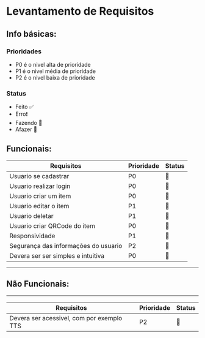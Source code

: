 # Levantamento de Requisitos


## Info básicas:

### Prioridades
- P0 é o nivel alta de prioridade
- P1 é o nivel média de prioridade
- P2 é o nivel baixa de prioridade

### Status
- Feito ✅
- Erro❗
- Fazendo 🧶
- Afazer 👀

  
## Funcionais:

| Requisitos | Prioridade | Status |
|------------|------------|--------|
| Usuario se cadastrar | P0 | 👀 |
| Usuario realizar login | P0 | 👀 |
| Usuario criar um item | P0 | 👀 |
| Usuario editar o item | P1 | 👀 |
| Usuario deletar | P1 | 👀 |
| Usuario criar QRCode do item | P0 | 👀 |
| Responsividade | P1 | 👀 |
| Segurança das informações do usuario | P2 | 👀 |
| Devera ser ser simples e intuitiva | P0 | 👀 |

---

## Não Funcionais:

------------------------------------
| Requisitos | Prioridade | Status |
|------------|------------|--------|
| Devera ser acessivel, com por exemplo TTS | P2 | 👀 |



